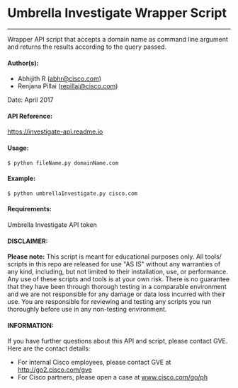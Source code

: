 # Umbrella Investigate Wrapper Script
***
Wrapper API script that accepts a domain name as command line argument and returns the results according to the query passed.

#### Author(s):

* Abhijith R (abhr@cisco.com)
* Renjana Pillai (repillai@cisco.com)

Date: April 2017

#### API Reference:
<https://investigate-api.readme.io>

#### Usage:
`$ python fileName.py domainName.com`

#### Example:
`$ python umbrellaInvestigate.py cisco.com `

#### Requirements:
Umbrella Investigate API token

#### DISCLAIMER:
<b>Please note:</b> This script is meant for educational purposes only. All tools/ scripts in this repo are released for use "AS IS" without any warranties of any kind, including, but not limited to their installation, use, or performance. Any use of these scripts and tools is at your own risk. There is no guarantee that they have been through thorough testing in a comparable environment and we are not responsible for any damage or data loss incurred with their use.
You are responsible for reviewing and testing any scripts you run thoroughly before use in any non-testing environment.
   
#### INFORMATION:
If you have further questions about this API and script, please contact GVE. Here are the contact details:
* For internal Cisco employees, please contact GVE at http://go2.cisco.com/gve
* For Cisco partners, please open a case at www.cisco.com/go/ph
